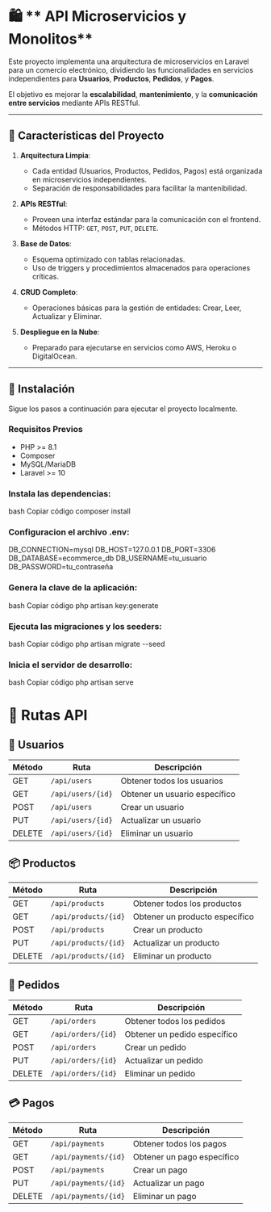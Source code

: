 # 🛍️ ** API Microservicios y Monolitos**

Este proyecto implementa una arquitectura de microservicios en Laravel para un comercio electrónico, dividiendo las funcionalidades en servicios independientes para **Usuarios**, **Productos**, **Pedidos**, y **Pagos**.

El objetivo es mejorar la **escalabilidad**, **mantenimiento**, y la **comunicación entre servicios** mediante APIs RESTful.

---

## 🚀 **Características del Proyecto**

1. **Arquitectura Limpia**:

    - Cada entidad (Usuarios, Productos, Pedidos, Pagos) está organizada en microservicios independientes.
    - Separación de responsabilidades para facilitar la mantenibilidad.

2. **APIs RESTful**:

    - Proveen una interfaz estándar para la comunicación con el frontend.
    - Métodos HTTP: `GET`, `POST`, `PUT`, `DELETE`.

3. **Base de Datos**:

    - Esquema optimizado con tablas relacionadas.
    - Uso de triggers y procedimientos almacenados para operaciones críticas.

4. **CRUD Completo**:

    - Operaciones básicas para la gestión de entidades: Crear, Leer, Actualizar y Eliminar.

5. **Despliegue en la Nube**:
    - Preparado para ejecutarse en servicios como AWS, Heroku o DigitalOcean.

---

## 🔧 **Instalación**

Sigue los pasos a continuación para ejecutar el proyecto localmente.

### **Requisitos Previos**

-   PHP >= 8.1
-   Composer
-   MySQL/MariaDB
-   Laravel >= 10

### **Instala las dependencias:**

bash
Copiar código
composer install

### **Configuracion el archivo .env:**

DB_CONNECTION=mysql
DB_HOST=127.0.0.1
DB_PORT=3306
DB_DATABASE=ecommerce_db
DB_USERNAME=tu_usuario
DB_PASSWORD=tu_contraseña

### **Genera la clave de la aplicación:**

bash
Copiar código
php artisan key:generate

### **Ejecuta las migraciones y los seeders:**

bash
Copiar código
php artisan migrate --seed

### **Inicia el servidor de desarrollo:**

bash
Copiar código
php artisan serve

# 📡 Rutas API

## 👥 Usuarios

| Método | Ruta | Descripción |
| --- | --- | --- |
| GET | `/api/users` | Obtener todos los usuarios |
| GET | `/api/users/{id}` | Obtener un usuario específico |
| POST | `/api/users` | Crear un usuario |
| PUT | `/api/users/{id}` | Actualizar un usuario |
| DELETE | `/api/users/{id}` | Eliminar un usuario |

## 📦 Productos

| Método | Ruta | Descripción |
| --- | --- | --- |
| GET | `/api/products` | Obtener todos los productos |
| GET | `/api/products/{id}` | Obtener un producto específico |
| POST | `/api/products` | Crear un producto |
| PUT | `/api/products/{id}` | Actualizar un producto |
| DELETE | `/api/products/{id}` | Eliminar un producto |

## 📝 Pedidos

| Método | Ruta | Descripción |
| --- | --- | --- |
| GET | `/api/orders` | Obtener todos los pedidos |
| GET | `/api/orders/{id}` | Obtener un pedido específico |
| POST | `/api/orders` | Crear un pedido |
| PUT | `/api/orders/{id}` | Actualizar un pedido |
| DELETE | `/api/orders/{id}` | Eliminar un pedido |

## 💳 Pagos

| Método | Ruta | Descripción |
| --- | --- | --- |
| GET | `/api/payments` | Obtener todos los pagos |
| GET | `/api/payments/{id}` | Obtener un pago específico |
| POST | `/api/payments` | Crear un pago |
| PUT | `/api/payments/{id}` | Actualizar un pago |
| DELETE | `/api/payments/{id}` | Eliminar un pago |